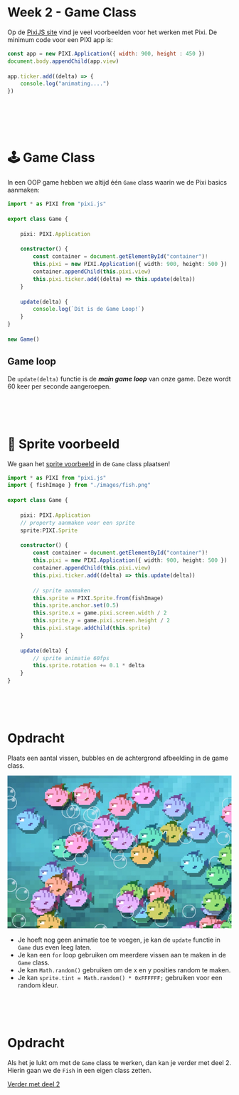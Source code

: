 # Week 2 - Game Class

Op de [PixiJS site](https://pixijs.io/examples/) vind je veel voorbeelden voor het werken met Pixi. De minimum code voor een PIXI app is:

```javascript
const app = new PIXI.Application({ width: 900, height : 450 })
document.body.appendChild(app.view)

app.ticker.add((delta) => {
    console.log("animating....")
})
```
<br>
<br>
<br>
<br>

# 🕹 Game Class

In een OOP game hebben we altijd één `Game` class waarin we de Pixi basics aanmaken: 

```typescript
import * as PIXI from "pixi.js"

export class Game {

    pixi: PIXI.Application

    constructor() {
        const container = document.getElementById("container")!
        this.pixi = new PIXI.Application({ width: 900, height: 500 })
        container.appendChild(this.pixi.view)
        this.pixi.ticker.add((delta) => this.update(delta))
    }

    update(delta) {
        console.log(`Dit is de Game Loop!`)
    }
}

new Game()
```
## Game loop

De `update(delta)` functie is de ***main game loop*** van onze game. Deze wordt 60 keer per seconde aangeroepen. 

<br>
<br>
<br>

# 🐠 Sprite voorbeeld  

We gaan het [sprite voorbeeld](https://pixijs.io/examples/#/sprite/basic.js) in de `Game` class plaatsen!

```typescript
import * as PIXI from "pixi.js"
import { fishImage } from "./images/fish.png"

export class Game {

    pixi: PIXI.Application
    // property aanmaken voor een sprite
    sprite:PIXI.Sprite

    constructor() {
        const container = document.getElementById("container")!
        this.pixi = new PIXI.Application({ width: 900, height: 500 })
        container.appendChild(this.pixi.view)
        this.pixi.ticker.add((delta) => this.update(delta))

        // sprite aanmaken
        this.sprite = PIXI.Sprite.from(fishImage)
        this.sprite.anchor.set(0.5)
        this.sprite.x = game.pixi.screen.width / 2
        this.sprite.y = game.pixi.screen.height / 2
        this.pixi.stage.addChild(this.sprite)
    }

    update(delta) {
        // sprite animatie 60fps
        this.sprite.rotation += 0.1 * delta
    }
}
```
<Br>
<br>
<br>

# Opdracht

Plaats een aantal vissen, bubbles en de achtergrond afbeelding in de game class.

![fishes](../week1/opdracht.jpg)

- Je hoeft nog geen animatie toe te voegen, je kan de `update` functie in `Game` dus even leeg laten.
- Je kan een `for` loop gebruiken om meerdere vissen aan te maken in de `Game` class.
- Je kan `Math.random()` gebruiken om de x en y posities random te maken.
- Je kan `sprite.tint = Math.random() * 0xFFFFFF;` gebruiken voor een random kleur.

<br>
<br>
<br>

# Opdracht

Als het je lukt om met de `Game` class te werken, dan kan je verder met deel 2. Hierin gaan we de `Fish` in een eigen class zetten.

[Verder met deel 2](./week2-pixi-oop.md)